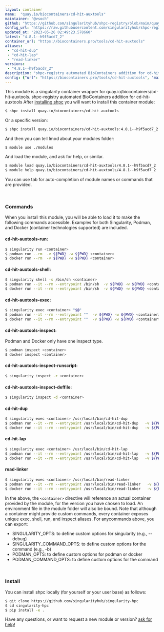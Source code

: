 ```yaml
---
layout: container
name:  "quay.io/biocontainers/cd-hit-auxtools"
maintainer: "@vsoch"
github: "https://github.com/singularityhub/shpc-registry/blob/main/quay.io/biocontainers/cd-hit-auxtools/container.yaml"
config_url: "https://raw.githubusercontent.com/singularityhub/shpc-registry/main/quay.io/biocontainers/cd-hit-auxtools/container.yaml"
updated_at: "2023-05-26 02:49:23.578660"
latest: "4.8.1--h9f5acd7_2"
container_url: "https://biocontainers.pro/tools/cd-hit-auxtools"
aliases:
 - "cd-hit-dup"
 - "cd-hit-lap"
 - "read-linker"
versions:
 - "4.8.1--h9f5acd7_2"
description: "shpc-registry automated BioContainers addition for cd-hit-auxtools"
config: {"url": "https://biocontainers.pro/tools/cd-hit-auxtools", "maintainer": "@vsoch", "description": "shpc-registry automated BioContainers addition for cd-hit-auxtools", "latest": {"4.8.1--h9f5acd7_2": "sha256:a7cbdf49e5f9f4f6533e8b8e1b23260f79c3e5fca3acd6e0c1ae8a0db9da32b0"}, "tags": {"4.8.1--h9f5acd7_2": "sha256:a7cbdf49e5f9f4f6533e8b8e1b23260f79c3e5fca3acd6e0c1ae8a0db9da32b0"}, "docker": "quay.io/biocontainers/cd-hit-auxtools", "aliases": {"cd-hit-dup": "/usr/local/bin/cd-hit-dup", "cd-hit-lap": "/usr/local/bin/cd-hit-lap", "read-linker": "/usr/local/bin/read-linker"}}
---
```


This module is a singularity container wrapper for quay.io/biocontainers/cd-hit-auxtools.
shpc-registry automated BioContainers addition for cd-hit-auxtools
After [installing shpc](#install) you will want to install this container module:


```bash
$ shpc install quay.io/biocontainers/cd-hit-auxtools
```

Or a specific version:

```bash
$ shpc install quay.io/biocontainers/cd-hit-auxtools:4.8.1--h9f5acd7_2
```

And then you can tell lmod about your modules folder:

```bash
$ module use ./modules
```

And load the module, and ask for help, or similar.

```bash
$ module load quay.io/biocontainers/cd-hit-auxtools/4.8.1--h9f5acd7_2
$ module help quay.io/biocontainers/cd-hit-auxtools/4.8.1--h9f5acd7_2
```

You can use tab for auto-completion of module names or commands that are provided.

<br>

### Commands

When you install this module, you will be able to load it to make the following commands accessible.
Examples for both Singularity, Podman, and Docker (container technologies supported) are included.

#### cd-hit-auxtools-run:

```bash
$ singularity run <container>
$ podman run --rm  -v ${PWD} -w ${PWD} <container>
$ docker run --rm  -v ${PWD} -w ${PWD} <container>
```

#### cd-hit-auxtools-shell:

```bash
$ singularity shell -s /bin/sh <container>
$ podman run --it --rm --entrypoint /bin/sh  -v ${PWD} -w ${PWD} <container>
$ docker run --it --rm --entrypoint /bin/sh  -v ${PWD} -w ${PWD} <container>
```

#### cd-hit-auxtools-exec:

```bash
$ singularity exec <container> "$@"
$ podman run --it --rm --entrypoint ""  -v ${PWD} -w ${PWD} <container> "$@"
$ docker run --it --rm --entrypoint ""  -v ${PWD} -w ${PWD} <container> "$@"
```

#### cd-hit-auxtools-inspect:

Podman and Docker only have one inspect type.

```bash
$ podman inspect <container>
$ docker inspect <container>
```

#### cd-hit-auxtools-inspect-runscript:

```bash
$ singularity inspect -r <container>
```

#### cd-hit-auxtools-inspect-deffile:

```bash
$ singularity inspect -d <container>
```


#### cd-hit-dup

```bash
$ singularity exec <container> /usr/local/bin/cd-hit-dup
$ podman run --it --rm --entrypoint /usr/local/bin/cd-hit-dup   -v ${PWD} -w ${PWD} <container> -c " $@"
$ docker run --it --rm --entrypoint /usr/local/bin/cd-hit-dup   -v ${PWD} -w ${PWD} <container> -c " $@"
```


#### cd-hit-lap

```bash
$ singularity exec <container> /usr/local/bin/cd-hit-lap
$ podman run --it --rm --entrypoint /usr/local/bin/cd-hit-lap   -v ${PWD} -w ${PWD} <container> -c " $@"
$ docker run --it --rm --entrypoint /usr/local/bin/cd-hit-lap   -v ${PWD} -w ${PWD} <container> -c " $@"
```


#### read-linker

```bash
$ singularity exec <container> /usr/local/bin/read-linker
$ podman run --it --rm --entrypoint /usr/local/bin/read-linker   -v ${PWD} -w ${PWD} <container> -c " $@"
$ docker run --it --rm --entrypoint /usr/local/bin/read-linker   -v ${PWD} -w ${PWD} <container> -c " $@"
```



In the above, the `<container>` directive will reference an actual container provided
by the module, for the version you have chosen to load. An environment file in the
module folder will also be bound. Note that although a container
might provide custom commands, every container exposes unique exec, shell, run, and
inspect aliases. For anycommands above, you can export:

 - SINGULARITY_OPTS: to define custom options for singularity (e.g., --debug)
 - SINGULARITY_COMMAND_OPTS: to define custom options for the command (e.g., -b)
 - PODMAN_OPTS: to define custom options for podman or docker
 - PODMAN_COMMAND_OPTS: to define custom options for the command

<br>

### Install

You can install shpc locally (for yourself or your user base) as follows:

```bash
$ git clone https://github.com/singularityhub/singularity-hpc
$ cd singularity-hpc
$ pip install -e .
```

Have any questions, or want to request a new module or version? [ask for help!](https://github.com/singularityhub/singularity-hpc/issues)